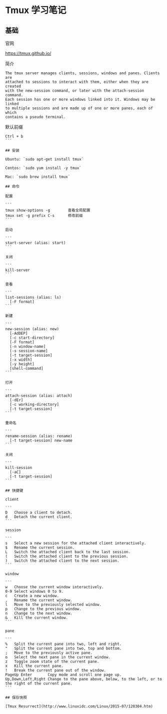 # Tmux 学习笔记

## 基础

官网

<https://tmux.github.io/>

简介

```
The tmux server manages clients, sessions, windows and panes. Clients are
attached to sessions to interact with them, either when they are created
with the new-session command, or later with the attach-session command.
Each session has one or more windows linked into it. Windows may be linked
to multiple sessions and are made up of one or more panes, each of which
contains a pseudo terminal.
```

默认前缀

````
Ctrl + b
```

## 安装

Ubuntu: `sudo apt-get install tmux`

Centos: `sudo yum install -y tmux`

Mac: `sudo brew install tmux`

## 命令

配置

```
tmux show-options -g        查看全局配置
tmux set -g prefix C-s      修改前缀
```

启动

```
start-server (alias: start)
```

关闭

```
kill-server
```

查看

```
list-sessions (alias: ls)
  [-F format]
```

新建

```
new-session (alias: new)
  [-AdDEP]
  [-c start-directory]
  [-F format]
  [-n window-name]
  [-s session-name]
  [-t target-session]
  [-x width]
  [-y height]
  [shell-command]
```

打开

```
attach-session (alias: attach)
  [-dEr]
  [-c working-directory]
  [-t target-session]
```

重命名

```
rename-session (alias: rename)
  [-t target-session] new-name
```

关闭

```
kill-session
  [-aC]
  [-t target-session]
```

## 快捷键

client

```
D   Choose a client to detach.
d   Detach the current client.
```

session

```
s   Select a new session for the attached client interactively.
$   Rename the current session.
L   Switch the attached client back to the last session.
(   Switch the attached client to the previous session.
)   Switch the attached client to the next session.
```

window

```
w   Choose the current window interactively.
0-9 Select windows 0 to 9.
c   Create a new window.
,   Rename the current window.
l   Move to the previously selected window.
p   Change to the previous window.
n   Change to the next window.
&   Kill the current window.
```

pane

```
%   Split the current pane into two, left and right.
"   Split the current pane into two, top and bottom.
;   Move to the previously active pane.
o   Select the next pane in the current window.
z   Toggle zoom state of the current pane.
x   Kill the current pane.
!   Break the current pane out of the window.
PageUp Enter       Copy mode and scroll one page up.
Up,Down,Left,Right Change to the pane above, below, to the left, or to the right of the current pane.
```

## 保存快照

[Tmux Resurrect](http://www.linuxidc.com/Linux/2015-07/120304.htm)
